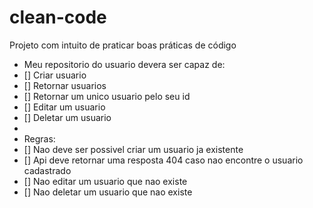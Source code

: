 # clean-code
Projeto com intuito de praticar boas práticas de código


 * Meu repositorio do usuario devera ser capaz de:
 * [] Criar usuario
 * [] Retornar usuarios
 * [] Retornar um unico usuario pelo seu id
 * [] Editar um usuario
 * [] Deletar um usuario
 * 
 * Regras:
 * [] Nao deve ser possivel criar um usuario ja existente
 * [] Api deve retornar uma resposta 404 caso nao encontre o usuario cadastrado
 * [] Nao editar um usuario que nao existe
 * [] Nao deletar um usuario que nao existe
